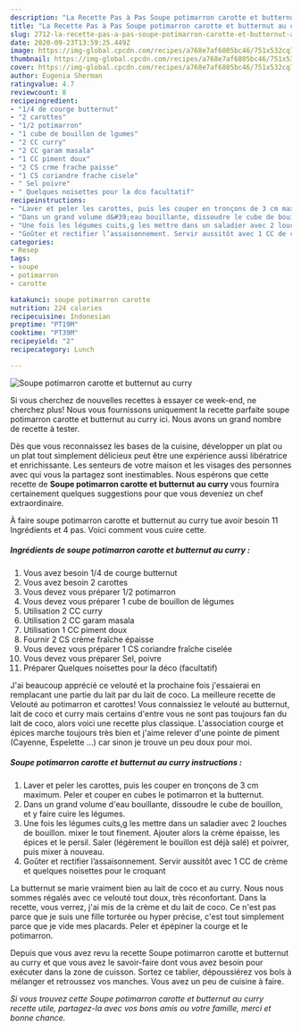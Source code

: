 ```yaml
---
description: "La Recette Pas à Pas Soupe potimarron carotte et butternut au curry"
title: "La Recette Pas à Pas Soupe potimarron carotte et butternut au curry"
slug: 2712-la-recette-pas-a-pas-soupe-potimarron-carotte-et-butternut-au-curry
date: 2020-09-23T13:59:25.449Z
image: https://img-global.cpcdn.com/recipes/a768e7af6805bc46/751x532cq70/soupe-potimarron-carotte-et-butternut-au-curry-photo-principale-de-la-recette.jpg
thumbnail: https://img-global.cpcdn.com/recipes/a768e7af6805bc46/751x532cq70/soupe-potimarron-carotte-et-butternut-au-curry-photo-principale-de-la-recette.jpg
cover: https://img-global.cpcdn.com/recipes/a768e7af6805bc46/751x532cq70/soupe-potimarron-carotte-et-butternut-au-curry-photo-principale-de-la-recette.jpg
author: Eugenia Sherman
ratingvalue: 4.7
reviewcount: 8
recipeingredient:
- "1/4 de courge butternut"
- "2 carottes"
- "1/2 potimarron"
- "1 cube de bouillon de lgumes"
- "2 CC curry"
- "2 CC garam masala"
- "1 CC piment doux"
- "2 CS crme frache paisse"
- "1 CS coriandre frache cisele"
- " Sel poivre"
- " Quelques noisettes pour la dco facultatif"
recipeinstructions:
- "Laver et peler les carottes, puis les couper en tronçons de 3 cm maximum. Peler et couper en cubes le potimarron et la butternut."
- "Dans un grand volume d&#39;eau bouillante, dissoudre le cube de bouillon, et y faire cuire les légumes."
- "Une fois les légumes cuits,g les mettre dans un saladier avec 2 louches de bouillon. mixer le tout finement. Ajouter alors la crème épaisse, les épices et le persil. Saler (légèrement le bouillon est déjà salé) et poivrer, puis mixer à nouveau."
- "Goûter et rectifier l’assaisonnement. Servir aussitôt avec 1 CC de crème et quelques noisettes pour le croquant"
categories:
- Resep
tags:
- soupe
- potimarron
- carotte

katakunci: soupe potimarron carotte 
nutrition: 224 calories
recipecuisine: Indonesian
preptime: "PT19M"
cooktime: "PT39M"
recipeyield: "2"
recipecategory: Lunch

---
```



![Soupe potimarron carotte et butternut au curry](https://img-global.cpcdn.com/recipes/a768e7af6805bc46/751x532cq70/soupe-potimarron-carotte-et-butternut-au-curry-photo-principale-de-la-recette.jpg)

Si vous cherchez de nouvelles recettes à essayer ce week-end, ne cherchez plus! Nous vous fournissons uniquement la recette parfaite soupe potimarron carotte et butternut au curry ici. Nous avons un grand nombre de recette à tester.

Dès que vous reconnaissez les bases de la cuisine, développer un plat ou un plat tout simplement délicieux peut être une expérience aussi libératrice et enrichissante. Les senteurs de votre maison et les visages des personnes avec qui vous la partagez sont inestimables. Nous espérons que cette recette de <strong> Soupe potimarron carotte et butternut au curry </strong> vous fournira certainement quelques suggestions pour que vous deveniez un chef extraordinaire.

<!--inarticleads1-->

À faire soupe potimarron carotte et butternut au curry tue avoir besoin 11 Ingrédients et 4 pas. Voici comment vous cuire cette.

##### Ingrédients de soupe potimarron carotte et butternut au curry :

1. Vous avez besoin 1/4 de courge butternut
1. Vous avez besoin 2 carottes
1. Vous devez vous préparer 1/2 potimarron
1. Vous devez vous préparer 1 cube de bouillon de légumes
1. Utilisation 2 CC curry
1. Utilisation 2 CC garam masala
1. Utilisation 1 CC piment doux
1. Fournir 2 CS crème fraîche épaisse
1. Vous devez vous préparer 1 CS coriandre fraîche ciselée
1. Vous devez vous préparer  Sel, poivre
1. Préparer  Quelques noisettes pour la déco (facultatif)


J&#39;ai beaucoup apprécié ce velouté et la prochaine fois j&#39;essaierai en remplacant une partie du lait par du lait de coco. La meilleure recette de Velouté au potimarron et carottes! Vous connaissiez le velouté au butternut, lait de coco et curry mais certains d&#39;entre vous ne sont pas toujours fan du lait de coco, alors voici une recette plus classique. L&#39;association courge et épices marche toujours très bien et j&#39;aime relever d&#39;une pointe de piment (Cayenne, Espelette …) car sinon je trouve un peu doux pour moi. 

<!--inarticleads2-->

##### Soupe potimarron carotte et butternut au curry instructions :

1. Laver et peler les carottes, puis les couper en tronçons de 3 cm maximum. Peler et couper en cubes le potimarron et la butternut.
1. Dans un grand volume d&#39;eau bouillante, dissoudre le cube de bouillon, et y faire cuire les légumes.
1. Une fois les légumes cuits,g les mettre dans un saladier avec 2 louches de bouillon. mixer le tout finement. Ajouter alors la crème épaisse, les épices et le persil. Saler (légèrement le bouillon est déjà salé) et poivrer, puis mixer à nouveau.
1. Goûter et rectifier l’assaisonnement. Servir aussitôt avec 1 CC de crème et quelques noisettes pour le croquant


La butternut se marie vraiment bien au lait de coco et au curry. Nous nous sommes régalés avec ce velouté tout doux, très réconfortant. Dans la recette, vous verrez, j&#39;ai mis de la crème et du lait de coco. Ce n&#39;est pas parce que je suis une fille torturée ou hyper précise, c&#39;est tout simplement parce que je vide mes placards. Peler et épépiner la courge et le potimarron. 

<!--inarticleads1-->

<p>
Depuis que vous avez revu la recette Soupe potimarron carotte et butternut au curry et que vous avez le savoir-faire dont vous avez besoin pour exécuter dans la zone de cuisson. Sortez ce tablier, dépoussiérez vos bols à mélanger et retroussez vos manches. Vous avez un peu de cuisine à faire.
</p>

<p>
<i>Si vous trouvez cette Soupe potimarron carotte et butternut au curry recette utile, partagez-la avec vos bons amis ou votre famille, merci et bonne chance.</i>
</p>
